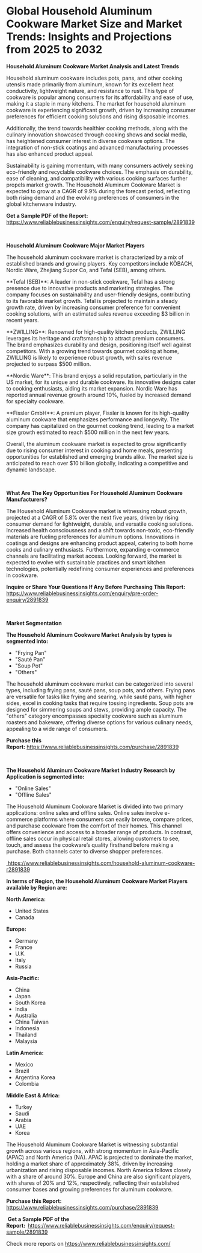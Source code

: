 <p><h1>Global Household Aluminum Cookware Market Size and Market Trends: Insights and Projections from 2025 to 2032</h1></p><p><strong>Household Aluminum Cookware Market Analysis and Latest Trends</strong></p>
<p><p>Household aluminum cookware includes pots, pans, and other cooking utensils made primarily from aluminum, known for its excellent heat conductivity, lightweight nature, and resistance to rust. This type of cookware is popular among consumers for its affordability and ease of use, making it a staple in many kitchens. The market for household aluminum cookware is experiencing significant growth, driven by increasing consumer preferences for efficient cooking solutions and rising disposable incomes. </p><p>Additionally, the trend towards healthier cooking methods, along with the culinary innovation showcased through cooking shows and social media, has heightened consumer interest in diverse cookware options. The integration of non-stick coatings and advanced manufacturing processes has also enhanced product appeal. </p><p>Sustainability is gaining momentum, with many consumers actively seeking eco-friendly and recyclable cookware choices. The emphasis on durability, ease of cleaning, and compatibility with various cooking surfaces further propels market growth. The Household Aluminum Cookware Market is expected to grow at a CAGR of 9.9% during the forecast period, reflecting both rising demand and the evolving preferences of consumers in the global kitchenware industry.</p></p>
<p><strong>Get a Sample PDF of the Report:&nbsp;</strong> <a href="https://www.reliablebusinessinsights.com/enquiry/request-sample/2891839?utm_campaign=2760&utm_medium=2&utm_source=Github&utm_content=ia&utm_term=14032025&utm_id=household-aluminum-cookware">https://www.reliablebusinessinsights.com/enquiry/request-sample/2891839</a></p>
<p>&nbsp;</p>
<p><strong>Household Aluminum Cookware Major Market Players</strong></p>
<p><p>The household aluminum cookware market is characterized by a mix of established brands and growing players. Key competitors include KÖBACH, Nordic Ware, Zhejiang Supor Co, and Tefal (SEB), among others.</p><p>**Tefal (SEB)**: A leader in non-stick cookware, Tefal has a strong presence due to innovative products and marketing strategies. The company focuses on sustainability and user-friendly designs, contributing to its favorable market growth. Tefal is projected to maintain a steady growth rate, driven by increasing consumer preference for convenient cooking solutions, with an estimated sales revenue exceeding $3 billion in recent years.</p><p>**ZWILLING**: Renowned for high-quality kitchen products, ZWILLING leverages its heritage and craftsmanship to attract premium consumers. The brand emphasizes durability and design, positioning itself well against competitors. With a growing trend towards gourmet cooking at home, ZWILLING is likely to experience robust growth, with sales revenue projected to surpass $500 million.</p><p>**Nordic Ware**: This brand enjoys a solid reputation, particularly in the US market, for its unique and durable cookware. Its innovative designs cater to cooking enthusiasts, aiding its market expansion. Nordic Ware has reported annual revenue growth around 10%, fueled by increased demand for specialty cookware.</p><p>**Fissler GmbH**: A premium player, Fissler is known for its high-quality aluminum cookware that emphasizes performance and longevity. The company has capitalized on the gourmet cooking trend, leading to a market size growth estimated to reach $500 million in the next few years.</p><p>Overall, the aluminum cookware market is expected to grow significantly due to rising consumer interest in cooking and home meals, presenting opportunities for established and emerging brands alike. The market size is anticipated to reach over $10 billion globally, indicating a competitive and dynamic landscape.</p></p>
<p>&nbsp;</p>
<p><strong>What Are The Key Opportunities For Household Aluminum Cookware Manufacturers?</strong></p>
<p><p>The Household Aluminum Cookware market is witnessing robust growth, projected at a CAGR of 5.8% over the next five years, driven by rising consumer demand for lightweight, durable, and versatile cooking solutions. Increased health consciousness and a shift towards non-toxic, eco-friendly materials are fueling preferences for aluminum options. Innovations in coatings and designs are enhancing product appeal, catering to both home cooks and culinary enthusiasts. Furthermore, expanding e-commerce channels are facilitating market access. Looking forward, the market is expected to evolve with sustainable practices and smart kitchen technologies, potentially redefining consumer experiences and preferences in cookware.</p></p>
<p><strong>Inquire or Share Your Questions If Any Before Purchasing This Report:</strong> <a href="https://www.reliablebusinessinsights.com/enquiry/pre-order-enquiry/2891839?utm_campaign=2760&utm_medium=2&utm_source=Github&utm_content=ia&utm_term=14032025&utm_id=household-aluminum-cookware">https://www.reliablebusinessinsights.com/enquiry/pre-order-enquiry/2891839</a></p>
<p>&nbsp;</p>
<p><strong>Market Segmentation</strong></p>
<p><strong>The Household Aluminum Cookware Market Analysis by types is segmented into:</strong></p>
<p><ul><li>"Frying Pan"</li><li>"Sauté Pan"</li><li>"Soup Pot"</li><li>"Others"</li></ul></p>
<p><p>The household aluminum cookware market can be categorized into several types, including frying pans, sauté pans, soup pots, and others. Frying pans are versatile for tasks like frying and searing, while sauté pans, with higher sides, excel in cooking tasks that require tossing ingredients. Soup pots are designed for simmering soups and stews, providing ample capacity. The "others" category encompasses specialty cookware such as aluminum roasters and bakeware, offering diverse options for various culinary needs, appealing to a wide range of consumers.</p></p>
<p><strong>Purchase this Report:&nbsp;</strong><a href="https://www.reliablebusinessinsights.com/purchase/2891839?utm_campaign=2760&utm_medium=2&utm_source=Github&utm_content=ia&utm_term=14032025&utm_id=household-aluminum-cookware">https://www.reliablebusinessinsights.com/purchase/2891839</a></p>
<p>&nbsp;</p>
<p><strong>The Household Aluminum Cookware Market Industry Research by Application is segmented into:</strong></p>
<p><ul><li>"Online Sales"</li><li>"Offline Sales"</li></ul></p>
<p><p>The Household Aluminum Cookware Market is divided into two primary applications: online sales and offline sales. Online sales involve e-commerce platforms where consumers can easily browse, compare prices, and purchase cookware from the comfort of their homes. This channel offers convenience and access to a broader range of products. In contrast, offline sales occur in physical retail stores, allowing customers to see, touch, and assess the cookware’s quality firsthand before making a purchase. Both channels cater to diverse shopper preferences.</p></p>
<p><a href="https://www.reliablebusinessinsights.com/household-aluminum-cookware-r2891839?utm_campaign=2760&utm_medium=2&utm_source=Github&utm_content=ia&utm_term=14032025&utm_id=household-aluminum-cookware">&nbsp;https://www.reliablebusinessinsights.com/household-aluminum-cookware-r2891839</a></p>
<p><strong>In terms of Region, the Household Aluminum Cookware Market Players available by Region are:</strong></p>
<p>
    <p> <strong> North America: </strong>
        <ul>
            <li>United States</li>
            <li>Canada</li>
        </ul>
        </p> 
    <p> <strong> Europe: </strong>
        <ul>
            <li>Germany</li>
            <li>France</li>
            <li>U.K.</li>
            <li>Italy</li>
            <li>Russia</li>
        </ul>
        </p> 
    <p> <strong> Asia-Pacific: </strong>
        <ul>
            <li>China</li>
            <li>Japan</li>
            <li>South Korea</li>
            <li>India</li>
            <li>Australia</li>
            <li>China Taiwan</li>
            <li>Indonesia</li>
            <li>Thailand</li>
            <li>Malaysia</li>
        </ul>
        </p> 
    <p> <strong> Latin America: </strong>
        <ul>
            <li>Mexico</li>
            <li>Brazil</li>
            <li>Argentina Korea</li>
            <li>Colombia</li>
        </ul>
        </p> 
    <p> <strong> Middle East & Africa: </strong>
        <ul>
            <li>Turkey</li>
            <li>Saudi</li>
            <li>Arabia</li>
            <li>UAE</li>
            <li>Korea</li>
        </ul>
    </p>
    </p>
<p><p>The Household Aluminum Cookware Market is witnessing substantial growth across various regions, with strong momentum in Asia-Pacific (APAC) and North America (NA). APAC is projected to dominate the market, holding a market share of approximately 38%, driven by increasing urbanization and rising disposable incomes. North America follows closely with a share of around 30%. Europe and China are also significant players, with shares of 20% and 12%, respectively, reflecting their established consumer bases and growing preferences for aluminum cookware.</p></p>
<p><strong>Purchase this Report: </strong><a href="https://www.reliablebusinessinsights.com/purchase/2891839?utm_campaign=2760&utm_medium=2&utm_source=Github&utm_content=ia&utm_term=14032025&utm_id=household-aluminum-cookware">https://www.reliablebusinessinsights.com/purchase/2891839</a></p>
<p>&nbsp;<strong>Get a Sample PDF of the Report:&nbsp;&nbsp;</strong><a href="https://www.reliablebusinessinsights.com/enquiry/request-sample/2891839?utm_campaign=2760&utm_medium=2&utm_source=Github&utm_content=ia&utm_term=14032025&utm_id=household-aluminum-cookware">https://www.reliablebusinessinsights.com/enquiry/request-sample/2891839</a></p>
<p><strong></strong></p>
<p>Check more reports on <a href="https://www.reliablebusinessinsights.com/?utm_campaign=2760&utm_medium=2&utm_source=Github&utm_content=ia&utm_term=14032025&utm_id=household-aluminum-cookware">https://www.reliablebusinessinsights.com/</a></p>